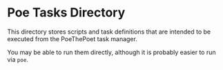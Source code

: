 # Poe Tasks Directory

This directory stores scripts and task definitions that are intended to be executed from the PoeThePoet task manager.

You may be able to run them directly, although it is probably easier to run via `poe`.
